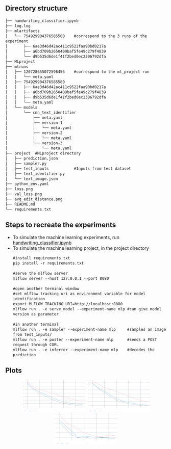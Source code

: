 ## Directory structure

```
├── handwriting_classifier.ipynb
├── log.log
├── mlartifacts
│   └── 754929904376585580    #correspond to the 3 runs of the experiment
│       ├── 6ae3d46d42ac411c9522faa90bd0217a
│       ├── a6bd709b2650409baf5fe49c279f4839
│       └── d9b535d6de1f41f2bed0ec2306792dfa
├── MLproject
├── mlruns
│   ├── 120728655072598456    #correspond to the ml_project run
│   │   └── meta.yaml
│   ├── 754929904376585580
│   │   ├── 6ae3d46d42ac411c9522faa90bd0217a
│   │   ├── a6bd709b2650409baf5fe49c279f4839
│   │   ├── d9b535d6de1f41f2bed0ec2306792dfa
│   │   └── meta.yaml
│   └── models
│       └── cnn_text_identifier
│           ├── meta.yaml
│           ├── version-1
│           │   └── meta.yaml
│           ├── version-2
│           │   └── meta.yaml
│           └── version-3
│               └── meta.yaml
├── project  #MLproject directory
│   ├── prediction.json
│   ├── sampler.py
│   ├── test_inputs           #Inputs from test dataset
│   ├── text_identifier.py
│   └── text_image.json
├── python_env.yaml
├── loss.png
├── val_loss.png
├── avg_edit_distance.png
├── README.md
└── requirements.txt
```

## Steps to recreate the experiments
- To simulate the machine learning experiments, run [handwriting_classifier.ipynb](handwriting_classifier.ipynb)
- To simulate the machine learning project, in the project directory
  ```
  #install requirements.txt
  pip install -r requirements.txt
  
  #serve the mlflow server
  mlflow server --host 127.0.0.1 --port 8080
  
  #open another terminal window
  #set mlflow tracking uri as environment variable for model identification
  export MLFLOW_TRACKING_URI=http://localhost:8080
  mlflow run . -e serve_model --experiment-name mlp #can give model version as parameter
  
  #in another terminal
  mlflow run . -e sampler --experiment-name mlp     #samples an image from test_inputs/
  mlflow run . -e poster --experiment-name mlp      #sends a POST request through CURL
  mlflow run . -e inferrer --experiment-name mlp    #decodes the prediction
  
  ```
## Plots
<p align="center">
  <img src="loss.png" width="200" style="display: inline-block" />
  <img src="val_loss.png" width="200" style="display: inline-block" />
  <img src="avg_edit_distance.png" width="200" style="display: inline-block" />
</p>

